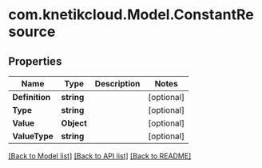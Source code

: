 # com.knetikcloud.Model.ConstantResource
## Properties

Name | Type | Description | Notes
------------ | ------------- | ------------- | -------------
**Definition** | **string** |  | [optional] 
**Type** | **string** |  | [optional] 
**Value** | **Object** |  | [optional] 
**ValueType** | **string** |  | [optional] 

[[Back to Model list]](../README.md#documentation-for-models) [[Back to API list]](../README.md#documentation-for-api-endpoints) [[Back to README]](../README.md)

